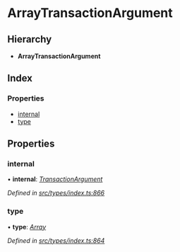 # ArrayTransactionArgument

## Hierarchy

* **ArrayTransactionArgument**

## Index

### Properties

* [internal](arraytransactionargument.md#internal)
* [type](arraytransactionargument.md#type)

## Properties

### internal

• **internal**: [_TransactionArgument_](../globals.md#transactionargument)

_Defined in_ [_src/types/index.ts:866_](https://github.com/PolymathNetwork/polymesh-sdk/blob/bf2b7a12/src/types/index.ts#L866)

### type

• **type**: [_Array_](../enums/transactionargumenttype.md#array)

_Defined in_ [_src/types/index.ts:864_](https://github.com/PolymathNetwork/polymesh-sdk/blob/bf2b7a12/src/types/index.ts#L864)


